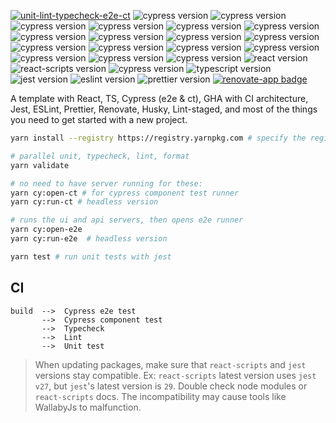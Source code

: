 [![unit-lint-typecheck-e2e-ct](https://github.com/muratkeremozcan/react-cypress-ts-template/actions/workflows/main.yml/badge.svg?branch=main)](https://github.com/muratkeremozcan/react-cypress-ts-template/actions/workflows/main.yml) ![cypress version](https://img.shields.io/badge/cypress-11-brightgreen) ![cypress version](https://img.shields.io/badge/cypress-11-brightgreen) ![cypress version](https://img.shields.io/badge/cypress-11-brightgreen) ![cypress version](https://img.shields.io/badge/cypress-11-brightgreen) ![cypress version](https://img.shields.io/badge/cypress-11-brightgreen) ![cypress version](https://img.shields.io/badge/cypress-11-brightgreen) ![cypress version](https://img.shields.io/badge/cypress-11-brightgreen) ![cypress version](https://img.shields.io/badge/cypress-11-brightgreen) ![cypress version](https://img.shields.io/badge/cypress-11-brightgreen) ![cypress version](https://img.shields.io/badge/cypress-11-brightgreen) ![cypress version](https://img.shields.io/badge/cypress-11-brightgreen) ![cypress version](https://img.shields.io/badge/cypress-11-brightgreen) ![cypress version](https://img.shields.io/badge/cypress-11-brightgreen) ![cypress version](https://img.shields.io/badge/cypress-11-brightgreen) ![cypress version](https://img.shields.io/badge/cypress-11-brightgreen) ![cypress version](https://img.shields.io/badge/cypress-11-brightgreen) ![cypress version](https://img.shields.io/badge/cypress-11-brightgreen)
![react version](https://img.shields.io/badge/react-18.2.0-brightgreen)
![react-scripts version](https://img.shields.io/badge/react--scripts-5.0.1-brightgreen)
![cypress version](https://img.shields.io/badge/cypress-11-brightgreen)
![typescript version](https://img.shields.io/badge/typescript-4.8.3-brightgreen)
![jest version](https://img.shields.io/badge/jest-27.5.1-brightgreen)
![eslint version](https://img.shields.io/badge/eslint-8.31.0-brightgreen)
![prettier version](https://img.shields.io/badge/prettier-2.7.1-brightgreen)
[![renovate-app badge][renovate-badge]][renovate-app]

[renovate-badge]: https://img.shields.io/badge/renovate-app-blue.svg
[renovate-app]: https://renovateapp.com/

A template with React, TS, Cypress (e2e & ct), GHA with CI architecture, Jest,
ESLint, Prettier, Renovate, Husky, Lint-staged, and most of the things you need
to get started with a new project.

```bash
yarn install --registry https://registry.yarnpkg.com # specify the registry in case you are using a proprietary registry

# parallel unit, typecheck, lint, format
yarn validate

# no need to have server running for these:
yarn cy:open-ct # for cypress component test runner
yarn cy:run-ct # headless version

# runs the ui and api servers, then opens e2e runner
yarn cy:open-e2e
yarn cy:run-e2e  # headless version

yarn test # run unit tests with jest
```

## CI

```
build  -->  Cypress e2e test
       -->  Cypress component test
       -->  Typecheck
       -->  Lint
       -->  Unit test
```

> When updating packages, make sure that `react-scripts` and `jest` versions
> stay compatible. Ex: `react-scripts` latest version uses `jest v27`, but
> `jest`'s latest version is `29`. Double check node modules or `react-scripts`
> docs. The incompatibility may cause tools like WallabyJs to malfunction.
